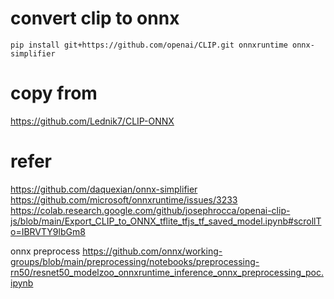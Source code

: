 # convert clip to onnx

```
pip install git+https://github.com/openai/CLIP.git onnxruntime onnx-simplifier
```

# copy from
https://github.com/Lednik7/CLIP-ONNX


# refer
https://github.com/daquexian/onnx-simplifier
https://github.com/microsoft/onnxruntime/issues/3233
https://colab.research.google.com/github/josephrocca/openai-clip-js/blob/main/Export_CLIP_to_ONNX_tflite_tfjs_tf_saved_model.ipynb#scrollTo=IBRVTY9lbGm8

onnx preprocess
https://github.com/onnx/working-groups/blob/main/preprocessing/notebooks/preprocessing-rn50/resnet50_modelzoo_onnxruntime_inference_onnx_preprocessing_poc.ipynb

